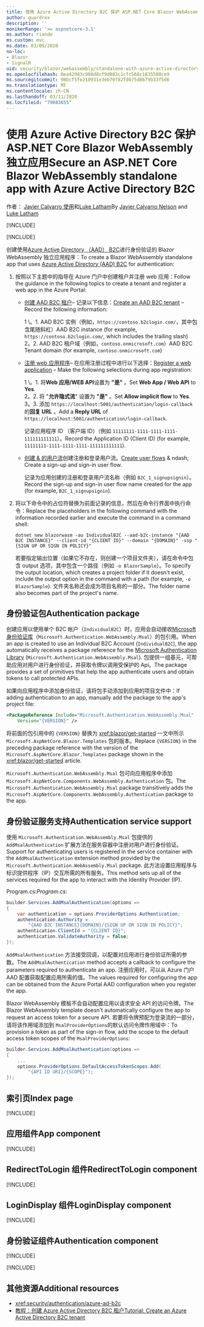 ```yaml
---
title: 使用 Azure Active Directory B2C 保护 ASP.NET Core Blazor WebAssembly 独立应用
author: guardrex
description: ''
monikerRange: '>= aspnetcore-3.1'
ms.author: riande
ms.custom: mvc
ms.date: 03/09/2020
no-loc:
- Blazor
- SignalR
uid: security/blazor/webassembly/standalone-with-azure-active-directory-b2c
ms.openlocfilehash: 0ea42943c908d8cf9d083c1cfc568c1835588ce9
ms.sourcegitcommit: 98bcf5fe210931e3eb70f82fd675d8679b33f5d6
ms.translationtype: MT
ms.contentlocale: zh-CN
ms.lasthandoff: 03/11/2020
ms.locfileid: "79083655"
---
```

# <a name="secure-an-aspnet-core-opno-locblazor-webassembly-standalone-app-with-azure-active-directory-b2c"></a><span data-ttu-id="3bdc6-102">使用 Azure Active Directory B2C 保护 ASP.NET Core Blazor WebAssembly 独立应用</span><span class="sxs-lookup"><span data-stu-id="3bdc6-102">Secure an ASP.NET Core Blazor WebAssembly standalone app with Azure Active Directory B2C</span></span>

<span data-ttu-id="3bdc6-103">作者： [Javier Calvarro 使用](https://github.com/javiercn)和[Luke Latham](https://github.com/guardrex)</span><span class="sxs-lookup"><span data-stu-id="3bdc6-103">By [Javier Calvarro Nelson](https://github.com/javiercn) and [Luke Latham](https://github.com/guardrex)</span></span>

[!INCLUDE[](~/includes/blazorwasm-preview-notice.md)]

[!INCLUDE[](~/includes/blazorwasm-3.2-template-article-notice.md)]

<span data-ttu-id="3bdc6-104">创建使用[Azure Active Directory （AAD） B2C](/azure/active-directory-b2c/overview)进行身份验证的 Blazor WebAssembly 独立应用程序：</span><span class="sxs-lookup"><span data-stu-id="3bdc6-104">To create a Blazor WebAssembly standalone app that uses [Azure Active Directory (AAD) B2C](/azure/active-directory-b2c/overview) for authentication:</span></span>

1. <span data-ttu-id="3bdc6-105">按照以下主题中的指导在 Azure 门户中创建租户并注册 web 应用：</span><span class="sxs-lookup"><span data-stu-id="3bdc6-105">Follow the guidance in the following topics to create a tenant and register a web app in the Azure Portal:</span></span>

   * <span data-ttu-id="3bdc6-106">[创建 AAD B2C 租户](/azure/active-directory-b2c/tutorial-create-tenant)&ndash; 记录以下信息：</span><span class="sxs-lookup"><span data-stu-id="3bdc6-106">[Create an AAD B2C tenant](/azure/active-directory-b2c/tutorial-create-tenant) &ndash; Record the following information:</span></span>

     <span data-ttu-id="3bdc6-107">1 \。</span><span class="sxs-lookup"><span data-stu-id="3bdc6-107">1\.</span></span> <span data-ttu-id="3bdc6-108">AAD B2C 实例（例如，`https://contoso.b2clogin.com/`，其中包含尾随斜杠）</span><span class="sxs-lookup"><span data-stu-id="3bdc6-108">AAD B2C instance (for example, `https://contoso.b2clogin.com/`, which includes the trailing slash)</span></span><br>
     <span data-ttu-id="3bdc6-109">2。</span><span class="sxs-lookup"><span data-stu-id="3bdc6-109">2\.</span></span> <span data-ttu-id="3bdc6-110">AAD B2C 租户域（例如，`contoso.onmicrosoft.com`）</span><span class="sxs-lookup"><span data-stu-id="3bdc6-110">AAD B2C Tenant domain (for example, `contoso.onmicrosoft.com`)</span></span>

   * <span data-ttu-id="3bdc6-111">[注册 web 应用程序](/azure/active-directory-b2c/tutorial-register-applications)&ndash; 在应用注册过程中进行以下选择：</span><span class="sxs-lookup"><span data-stu-id="3bdc6-111">[Register a web application](/azure/active-directory-b2c/tutorial-register-applications) &ndash; Make the following selections during app registration:</span></span>

     <span data-ttu-id="3bdc6-112">1 \。</span><span class="sxs-lookup"><span data-stu-id="3bdc6-112">1\.</span></span> <span data-ttu-id="3bdc6-113">将**Web 应用/WEB API**设置为 **"是"** 。</span><span class="sxs-lookup"><span data-stu-id="3bdc6-113">Set **Web App / Web API** to **Yes**.</span></span><br>
     <span data-ttu-id="3bdc6-114">2。</span><span class="sxs-lookup"><span data-stu-id="3bdc6-114">2\.</span></span> <span data-ttu-id="3bdc6-115">将 "**允许隐式流**" 设置为 **"是"** 。</span><span class="sxs-lookup"><span data-stu-id="3bdc6-115">Set **Allow implicit flow** to **Yes**.</span></span><br>
     <span data-ttu-id="3bdc6-116">3。</span><span class="sxs-lookup"><span data-stu-id="3bdc6-116">3\.</span></span> <span data-ttu-id="3bdc6-117">添加 `https://localhost:5001/authentication/login-callback`的**回复 URL** 。</span><span class="sxs-lookup"><span data-stu-id="3bdc6-117">Add a **Reply URL** of `https://localhost:5001/authentication/login-callback`.</span></span>

     <span data-ttu-id="3bdc6-118">记录应用程序 ID （客户端 ID）（例如 `11111111-1111-1111-1111-111111111111`）。</span><span class="sxs-lookup"><span data-stu-id="3bdc6-118">Record the Application ID (Client ID) (for example, `11111111-1111-1111-1111-111111111111`).</span></span>

   * <span data-ttu-id="3bdc6-119">[创建 & 的用户流](/azure/active-directory-b2c/tutorial-create-user-flows)创建注册和登录用户流。</span><span class="sxs-lookup"><span data-stu-id="3bdc6-119">[Create user flows](/azure/active-directory-b2c/tutorial-create-user-flows) & ndash; Create a sign-up and sign-in user flow.</span></span>

     <span data-ttu-id="3bdc6-120">记录为应用创建的注册和登录用户流名称（例如 `B2C_1_signupsignin`）。</span><span class="sxs-lookup"><span data-stu-id="3bdc6-120">Record the sign-up and sign-in user flow name created for the app (for example, `B2C_1_signupsignin`).</span></span>

1. <span data-ttu-id="3bdc6-121">将以下命令中的占位符替换为前面记录的信息，然后在命令行界面中执行命令：</span><span class="sxs-lookup"><span data-stu-id="3bdc6-121">Replace the placeholders in the following command with the information recorded earlier and execute the command in a command shell:</span></span>

   ```dotnetcli
   dotnet new blazorwasm -au IndividualB2C --aad-b2c-instance "{AAD B2C INSTANCE}" --client-id "{CLIENT ID}" --domain "{DOMAIN}" -ssp "{SIGN UP OR SIGN IN POLICY}"
   ```

   <span data-ttu-id="3bdc6-122">若要指定输出位置（如果它不存在，则创建一个项目文件夹），请在命令中包含 output 选项，其中包含一个路径（例如 `-o BlazorSample`）。</span><span class="sxs-lookup"><span data-stu-id="3bdc6-122">To specify the output location, which creates a project folder if it doesn't exist, include the output option in the command with a path (for example, `-o BlazorSample`).</span></span> <span data-ttu-id="3bdc6-123">文件夹名称还会成为项目名称的一部分。</span><span class="sxs-lookup"><span data-stu-id="3bdc6-123">The folder name also becomes part of the project's name.</span></span>

## <a name="authentication-package"></a><span data-ttu-id="3bdc6-124">身份验证包</span><span class="sxs-lookup"><span data-stu-id="3bdc6-124">Authentication package</span></span>

<span data-ttu-id="3bdc6-125">创建应用以使用单个 B2C 帐户（`IndividualB2C`）时，应用会自动接收[Microsoft 身份验证库](/azure/active-directory/develop/msal-overview)（`Microsoft.Authentication.WebAssembly.Msal`）的包引用。</span><span class="sxs-lookup"><span data-stu-id="3bdc6-125">When an app is created to use an Individual B2C Account (`IndividualB2C`), the app automatically receives a package reference for the [Microsoft Authentication Library](/azure/active-directory/develop/msal-overview) (`Microsoft.Authentication.WebAssembly.Msal`).</span></span> <span data-ttu-id="3bdc6-126">包提供一组基元，可帮助应用对用户进行身份验证，并获取令牌以调用受保护的 Api。</span><span class="sxs-lookup"><span data-stu-id="3bdc6-126">The package provides a set of primitives that help the app authenticate users and obtain tokens to call protected APIs.</span></span>

<span data-ttu-id="3bdc6-127">如果向应用程序中添加身份验证，请将包手动添加到应用的项目文件中：</span><span class="sxs-lookup"><span data-stu-id="3bdc6-127">If adding authentication to an app, manually add the package to the app's project file:</span></span>

```xml
<PackageReference Include="Microsoft.Authentication.WebAssembly.Msal" 
    Version="{VERSION}" />
```

<span data-ttu-id="3bdc6-128">将前面的包引用中的 `{VERSION}` 替换为 <xref:blazor/get-started> 一文中所示 `Microsoft.AspNetCore.Blazor.Templates` 包的版本。</span><span class="sxs-lookup"><span data-stu-id="3bdc6-128">Replace `{VERSION}` in the preceding package reference with the version of the `Microsoft.AspNetCore.Blazor.Templates` package shown in the <xref:blazor/get-started> article.</span></span>

<span data-ttu-id="3bdc6-129">`Microsoft.Authentication.WebAssembly.Msal` 包可向应用程序中添加 `Microsoft.AspNetCore.Components.WebAssembly.Authentication` 包。</span><span class="sxs-lookup"><span data-stu-id="3bdc6-129">The `Microsoft.Authentication.WebAssembly.Msal` package transitively adds the `Microsoft.AspNetCore.Components.WebAssembly.Authentication` package to the app.</span></span>

## <a name="authentication-service-support"></a><span data-ttu-id="3bdc6-130">身份验证服务支持</span><span class="sxs-lookup"><span data-stu-id="3bdc6-130">Authentication service support</span></span>

<span data-ttu-id="3bdc6-131">使用 `Microsoft.Authentication.WebAssembly.Msal` 包提供的 `AddMsalAuthentication` 扩展方法在服务容器中注册对用户进行身份验证。</span><span class="sxs-lookup"><span data-stu-id="3bdc6-131">Support for authenticating users is registered in the service container with the `AddMsalAuthentication` extension method provided by the `Microsoft.Authentication.WebAssembly.Msal` package.</span></span> <span data-ttu-id="3bdc6-132">此方法设置应用程序与标识提供程序（IP）交互所需的所有服务。</span><span class="sxs-lookup"><span data-stu-id="3bdc6-132">This method sets up all of the services required for the app to interact with the Identity Provider (IP).</span></span>

<span data-ttu-id="3bdc6-133">Program.cs:</span><span class="sxs-lookup"><span data-stu-id="3bdc6-133">*Program.cs*:</span></span>

```csharp
builder.Services.AddMsalAuthentication(options =>
{
    var authentication = options.ProviderOptions.Authentication;
    authentication.Authority = 
        "{AAD B2C INSTANCE}{DOMAIN}/{SIGN UP OR SIGN IN POLICY}";
    authentication.ClientId = "{CLIENT ID}";
    authentication.ValidateAuthority = false;
});
```

<span data-ttu-id="3bdc6-134">`AddMsalAuthentication` 方法接受回调，以配置对应用进行身份验证所需的参数。</span><span class="sxs-lookup"><span data-stu-id="3bdc6-134">The `AddMsalAuthentication` method accepts a callback to configure the parameters required to authenticate an app.</span></span> <span data-ttu-id="3bdc6-135">注册应用时，可以从 Azure 门户 AAD 配置获取配置应用所需的值。</span><span class="sxs-lookup"><span data-stu-id="3bdc6-135">The values required for configuring the app can be obtained from the Azure Portal AAD configuration when you register the app.</span></span>

<span data-ttu-id="3bdc6-136">Blazor WebAssembly 模板不会自动配置应用以请求安全 API 的访问令牌。</span><span class="sxs-lookup"><span data-stu-id="3bdc6-136">The Blazor WebAssembly template doesn't automatically configure the app to request an access token for a secure API.</span></span> <span data-ttu-id="3bdc6-137">若要将令牌预配为登录流的一部分，请将该作用域添加到 `MsalProviderOptions`的默认访问令牌作用域中：</span><span class="sxs-lookup"><span data-stu-id="3bdc6-137">To provision a token as part of the sign-in flow, add the scope to the default access token scopes of the `MsalProviderOptions`:</span></span>

```csharp
builder.Services.AddMsalAuthentication(options =>
{
    ...
    options.ProviderOptions.DefaultAccessTokenScopes.Add(
        "{API ID URI}/{SCOPE}");
});
```

## <a name="index-page"></a><span data-ttu-id="3bdc6-138">索引页</span><span class="sxs-lookup"><span data-stu-id="3bdc6-138">Index page</span></span>

[!INCLUDE[](~/includes/blazor-security/index-page.md)]

## <a name="app-component"></a><span data-ttu-id="3bdc6-139">应用组件</span><span class="sxs-lookup"><span data-stu-id="3bdc6-139">App component</span></span>

[!INCLUDE[](~/includes/blazor-security/app-component.md)]

## <a name="redirecttologin-component"></a><span data-ttu-id="3bdc6-140">RedirectToLogin 组件</span><span class="sxs-lookup"><span data-stu-id="3bdc6-140">RedirectToLogin component</span></span>

[!INCLUDE[](~/includes/blazor-security/redirecttologin-component.md)]

## <a name="logindisplay-component"></a><span data-ttu-id="3bdc6-141">LoginDisplay 组件</span><span class="sxs-lookup"><span data-stu-id="3bdc6-141">LoginDisplay component</span></span>

[!INCLUDE[](~/includes/blazor-security/logindisplay-component.md)]

## <a name="authentication-component"></a><span data-ttu-id="3bdc6-142">身份验证组件</span><span class="sxs-lookup"><span data-stu-id="3bdc6-142">Authentication component</span></span>

[!INCLUDE[](~/includes/blazor-security/authentication-component.md)]

[!INCLUDE[](~/includes/blazor-security/troubleshoot.md)]

## <a name="additional-resources"></a><span data-ttu-id="3bdc6-143">其他资源</span><span class="sxs-lookup"><span data-stu-id="3bdc6-143">Additional resources</span></span>

* <xref:security/authentication/azure-ad-b2c>
* [<span data-ttu-id="3bdc6-144">教程：创建 Azure Active Directory B2C 租户</span><span class="sxs-lookup"><span data-stu-id="3bdc6-144">Tutorial: Create an Azure Active Directory B2C tenant</span></span>](/azure/active-directory-b2c/tutorial-create-tenant)
